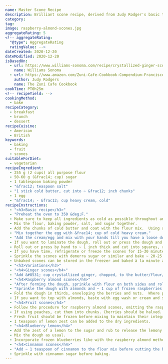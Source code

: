 ```yaml
---
name: Master Scone Recipe
description: Brilliant scone recipe, derived from Judy Rodger's basic template from Zuni Cafe.
category:
tag:
image: raspberry-almond-scones.jpg
aggregateRating: 5
<!-- aggregateRating:
  "@type": AggregateRating
  ratingValue: -->
dateCreated: 2020-12-20
dateModified: 2020-12-20
isBasedOn:
  - url: https://www.williams-sonoma.com/recipe/crystallized-ginger-scones.html
    name: Williams Sonoma
  - url: https://www.amazon.com/Zuni-Cafe-Cookbook-Compendium-Franciscos/dp/0393020436
    author: Judy Rodgers
    name: The Zuni Cafe Cookbook
cookTime: PT0h25m
<!-- recipeYield: -->
cookingMethod:
  - bake
recipeCategory:
  - breakfast
  - brunch
  - dessert
recipeCuisine:
  - American
  - British
keywords:
  - baking
  - fruit
  - scones
suitableForDiet:
  - vegetarian
recipeIngredient:
  - 255 g (2 cups) all purpose flour
  - 50-60 g (&frac14; cup) sugar
  - 1 tablespoon baking powder
  - "&frac12; teaspoon salt"
  - "1 stick cold butter, cut into ~ &frac12; inch chunks"
  - 1 egg
  - "&frac14; - &frac12; cup heavy cream, cold"
recipeInstructions:
  - "<h3>Basic recipe</h3>"
  - "Preheat the oven to 350 &deg;F."
  - Make sure to keep all ingredients as cold as possible throughout and work the dough as little as possible to avoid building up gluten.
  - Mix the flour, baking powder, salt, and sugar together.
  - Add the chunks of cold butter and coat with the flour mix.  Using a pastry cutter, blend the flour / butter together until you have pea-sized chunks.  If you don't have a pastry cutter, you can use two knives or your hands.  Other people use food processors, which makes it simple but can build up excess gluten, leading to tougher scones.
  - "Mix together the egg with &frac14; cup of cold heavy cream."
  - "Add the cream/egg and mix with your hands till you have a loose dough, adding more cream as needed.  At the end, the dough should be soft and completely together without dry spots but should not be sticky-- think a little bit stiffer than Play-doh consistency.  Typically, I add most of the &frac14; cup of cream/egg mixture and blend by hand and slowly dribble in more cream until the consistency feels right.  That's often close to an additional &frac14; cup of cream, for &frac12; cup total.  Avoid kneading the dough; you want to work it as little as possible."
  - If you want to laminate the dough, roll out or press the dough and fold over itself a few times to create flaky layers like a biscuit (see raspberry almond variation).
  - Roll out or press by hand to ~ 1 inch thick and cut into squares, rounds, or triangles.
  - If you have time, refrigerate or freeze the scones for 15-30 minutes before baking to ensure the butter is cold to get maximal flakiness.
  - Sprinkle the scones with demerra sugar or similar and bake ~ 20-25 minutes until slightly golden on the edges.
  - Unbaked scones can be stored in the freezer and baked à la minute as needed.
  - "<h3>Variations</h3>"
  - "<h4>Ginger scones</h4>"
  - "Add &#8531; cup crystallized ginger, chopped, to the butter/flour/sugar mixture with the cream/egg addition.  Mix to combine and bake as usual."
  - "<h4>Raspberry almond scones</h4>"
  - "After forming the dough, sprinkle with flour on both sides and roll out to ~ &frac12; cm thick."
  - "Sprinkle the dough with almonds and ~ 1 cup of frozen raspberries."
  - Fold the dough in thirds, enveloping the berries and nuts.  Where possible, try to make sure the raspberries are tucked in, lest they're on the edges of the scone, where their juices will caramelize and burn in the oven.
  - If you want to top with almonds, baste with egg wash or cream and sprinkle with almonds and sugar (otherwise they won't stick).
  - "<h4>Fruit scones</h4>"
  - Follow the procedure for raspberry almond scones, omitting the raspberries.
  - If using peaches, cut them into chunks. Cherries should be halved.
  - Fresh fruit should be frozen before mixing to maintain their integrity.
  - 1 teaspoon of lemon zest can be added to the dry ingredients.
  - "<h4>Blueberry lemon</h4>"
  - Add the zest of a lemon to the sugar and rub to release the lemony oils.  Add to the flour/baking powder.
  - Mix the dough as usual.
  - Incorporate frozen blueberries like with the raspberry almond method (roll out, laminate into the middle).
  - "<h4>Cinnamon scones</h4>"
  - "Add ~ 1 teaspoon of cinnamon to the flour mix before cutting the butter in. Note: I haven't made this variation in awhile, so this is just a rough estimate of how much cinnamon to add.  Add what looks right."
  - Sprinkle with cinnamon sugar before baking.
---
```

